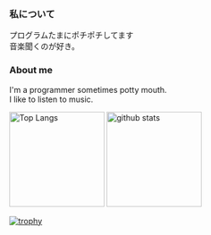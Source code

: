 ### 私について
プログラムたまにポチポチしてます  
音楽聞くのが好き。

### About me
I'm a programmer sometimes potty mouth.  
I like to listen to music.

<p align="left"> 
  <img alt="Top Langs" height="170px" src="https://github-readme-stats.vercel.app/api?username=akikukeo&show_icons=true&theme=tokyonight" />
  <img alt="github stats" height="170px" src="https://github-readme-stats.vercel.app/api/top-langs/?username=akikukeo&layout=compact&theme=tokyonight" />
</p>

[![trophy](https://github-profile-trophy.vercel.app/?username=akikukeo&theme=tokyonight)](https://github.com/ryo-ma/github-profile-trophy)

<!---
akikukeo/akikukeo is a ✨ special ✨ repository because its `README.md` (this file) appears on your GitHub profile.
You can click the Preview link to take a look at your changes.
--->
